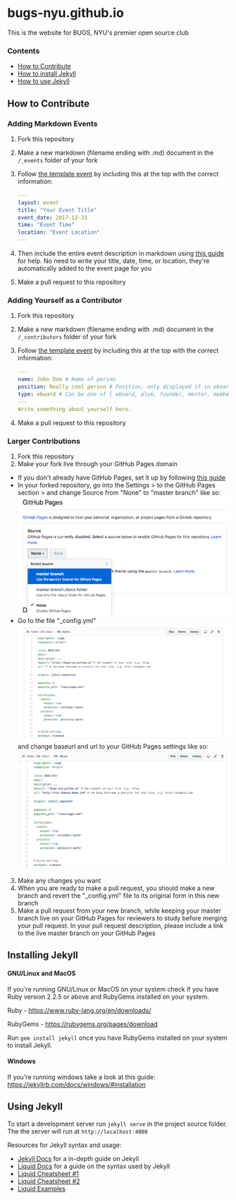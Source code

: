 # bugs-nyu.github.io
This is the website for BUGS, NYU's premier open source club

### Contents
- [How to Contribute](#how-to-contribute)
- [How to install Jekyll](#installing-jekyll)
- [How to use Jekyll](#using-jekyll)

## How to Contribute
### Adding Markdown Events
1. Fork this repository
2. Make a new markdown (filename ending with .md) document in the `/_events` folder
   of your fork
3. Follow [the template event](_events/template_event.md) by including this at the top
   with the correct information:

   ```yaml
   ---
   layout: event
   title: "Your Event Title"
   event_date: 2017-12-31
   time: "Event Time"
   location: "Event Location"
   ---
   ```

4. Then include the entire event description in markdown using [this guide][md-guide]
   for help. No need to write your title, date, time, or location, they're automatically
   added to the event page for you
5. Make a pull request to this repository

[md-guide]: https://guides.github.com/features/mastering-markdown/

### Adding Yourself as a Contributor
1. Fork this repository
2. Make a new markdown (filename ending with .md) document in the `/_contributors`
   folder of your fork
3. Follow [the template event](_events/template_event.md) by including this at the top
   with the correct information:

   ```yaml
   ---
   name: John Doe # Name of person
   position: Really cool person # Position, only displayed if in eboard
   type: eboard # Can be one of [ eboard, alum, founder, mentor, member ]
   ---
   Write something about yourself here.
   ```

5. Make a pull request to this repository


### Larger Contributions

1. Fork this repository
2. Make your fork live through your GitHub Pages domain
  * If you don't already have GitHub Pages, set it up by following [this guide][gh-pages]
  * In your forked repository, go into the Settings > to the GitHub Pages section > and change Source from "None" to "master branch" like so:
  ![contribute1](assets/img/contribute1.png)
  * Go to the file "\_config.yml"
  ![contribute2](assets/img/contribute2.png)
  and change baseurl and url to your GitHub Pages settings like so:
  ![contribute3](assets/img/contribute3.png)
3. Make any changes you want
4. When you are ready to make a pull request, you should make a new branch and revert the "\_config.yml" file to its original form in this new branch
5. Make a pull request from your new branch, while keeping your master branch live on your GitHub Pages for reviewers to study before merging your pull request. In your pull request description, please include a link to the live master branch on your GitHub Pages

[gh-pages]: https://guides.github.com/features/pages/

## Installing Jekyll
#### GNU/Linux and MacOS
If you're running GNU/Linux or MacOS on your system check if you have Ruby version 2.2.5 or above and RubyGems installed on your system.

Ruby - https://www.ruby-lang.org/en/downloads/

RubyGems - https://rubygems.org/pages/download

Run `gem install jekyll` once you have RubyGems installed on your system to install Jekyll.

#### Windows
If you're running windows take a look at this guide:
https://jekyllrb.com/docs/windows/#installation

## Using Jekyll
To start a development server run `jekyll serve` in the project source folder. The the server will run at `http://localhost:4000`

Resources for Jekyll syntax and usage:

- [Jekyll Docs](https://jekyllrb.com/docs/) for a in-depth guide on Jekyll
- [Liquid Docs](https://shopify.github.io/liquid/) for a guide on the syntax used by Jekyll
- [Liquid Cheatsheet #1](https://www.shopify.com/partners/shopify-cheat-sheet)
- [Liquid Cheatsheet #2](https://devhints.io/jekyll)
- [Liquid Examples](https://gist.github.com/JJediny/a466eed62cee30ad45e2)
